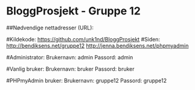 BloggProsjekt - Gruppe 12
=============


##Nødvendige nettadresser (URL):

#Kildekode:
https://github.com/unk1nd/BloggProsjekt
#Siden:
http://bendiksens.net/gruppe12
http://jenna.bendiksens.net/phpmyadmin

#Administrator:
Brukernavn: admin 
Passord: admin

#Vanlig bruker:
Brukernavn: bruker 
Passord: bruker

#PHPmyAdmin bruker:
Brukernavn: gruppe12 
Passord: gruppe12
